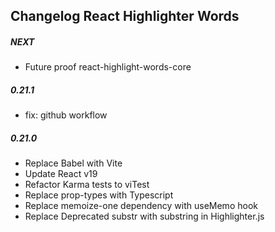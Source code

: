 ## Changelog React Highlighter Words

##### NEXT

- Future proof react-highlight-words-core

##### 0.21.1

- fix: github workflow

##### 0.21.0

- Replace Babel with Vite
- Update React v19
- Refactor Karma tests to viTest
- Replace prop-types with Typescript
- Replace memoize-one dependency with useMemo hook
- Replace Deprecated substr with substring in Highlighter.js
